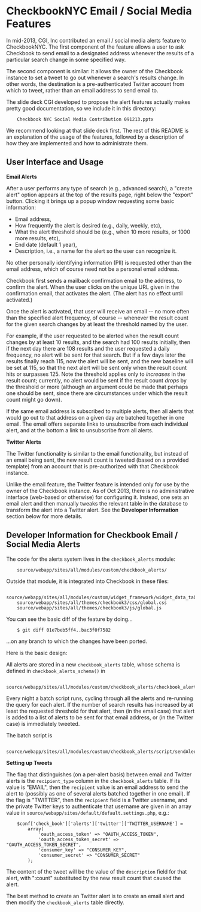 CheckbookNYC Email / Social Media Features
==========================================

In mid-2013, CGI, Inc contributed an email / social media alerts
feature to CheckbookNYC.  The first component of the feature allows a
user to ask Checkbook to send email to a designated address whenever
the results of a particular search change in some specified way.

The second component is similar: it allows the owner of the Checkbook
instance to set a tweet to go out whenever a search's results change.
In other words, the destination is a pre-authenticated Twitter account
from which to tweet, rather than an email address to send email to.

The slide deck CGI developed to propose the alert features actually
makes pretty good documentation, so we include it in this directory:

        Checkbook NYC Social Media Contribution 091213.pptx

We recommend looking at that slide deck first.  The rest of this
README is an explanation of the usage of the features, followed by a
description of how they are implemented and how to administrate them.

User Interface and Usage
------------------------

**Email Alerts**

After a user performs any type of search (e.g., advanced search), a
"create alert" option appears at the top of the results page, right
below the "export" button.  Clicking it brings up a popup window
requesting some basic information:

 * Email address,
 * How frequently the alert is desired (e.g., daily, weekly, etc),
 * What the alert threshold should be (e.g., when 10 more results, or 1000 more results, etc),
 * End date (default 1 year),
 * Description, i.e., a name for the alert so the user can recognize it.

No other personally identifying information (PII) is requested other
than the email address, which of course need not be a personal email
address.
          
Checkbook first sends a mailback confirmation email to the address, to
confirm the alert.  When the user clicks on the unique URL given in
the confirmation email, that activates the alert.  (The alert has no
effect until activated.)

Once the alert is activated, that user will receive an email -- no
more often than the specified alert frequency, of course -- whenever
the result count for the given search changes by at least the
threshold named by the user.

For example, if the user requested to be alerted when the result count
changes by at least 10 results, and the search had 100 results
initially, then if the next day there are 108 results and the user
requested a daily frequency, no alert will be sent for that search.
But if a few days later the results finally reach 115, now the alert
will be sent, and the new baseline will be set at 115, so that the
next alert will be sent only when the result count hits or surpasses
125.  Note the threshold applies only to *increases* in the result
count; currently, no alert would be sent if the result count *drops*
by the threshold or more (although an argument could be made that
perhaps one should be sent, since there are circumstances under which
the result count might go down).
          
If the same email address is subscribed to multiple alerts, then all
alerts that would go out to that address on a given day are batched
together in one email.  The email offers separate links to unsubscribe
from each individual alert, and at the bottom a link to unsubscribe
from all alerts.

**Twitter Alerts**

The Twitter functionality is similar to the email functionality, but
instead of an email being sent, the new result count is tweeted (based
on a provided template) from an account that is pre-authorized with
that Checkbook instance.

Unlike the email feature, the Twitter feature is intended only for use
by the owner of the Checkbook instance.  As of Oct 2013, there is no
administrative interface (web-based or otherwise) for configuring it.
Instead, one sets an email alert and then manually tweaks the relevant
table in the database to transform the alert into a Twitter alert.
See the **Developer Information** section below for more details.

Developer Information for Checkbook Email / Social Media Alerts
---------------------------------------------------------------

The code for the alerts system lives in the `checkbook_alerts` module:

        source/webapp/sites/all/modules/custom/checkbook_alerts/

Outside that module, it is integrated into Checkbook in these files:

        source/webapp/sites/all/modules/custom/widget_framework/widget_data_tables/widget_data_tables.module
        source/webapp/sites/all/themes/checkbook3/css/global.css
        source/webapp/sites/all/themes/checkbook3/js/global.js

You can see the basic diff of the feature by doing...

        $ git diff 01e7beb5ff4..bac3f0f7582

...on any branch to which the changes have been ported.

Here is the basic design:

All alerts are stored in a new `checkbook_alerts` table, whose schema
is defined in `checkbook_alerts_schema()` in

        source/webapp/sites/all/modules/custom/checkbook_alerts/checkbook_alerts.module

Every night a batch script runs, cycling through all the alerts and
re-running the query for each alert.  If the number of search results
has increased by at least the requested threshold for that alert, then
(in the email case) that alert is added to a list of alerts to be sent
for that email address, or (in the Twitter case) is immediately
tweeted.

The batch script is

        source/webapp/sites/all/modules/custom/checkbook_alerts/script/sendAlerts.php

**Setting up Tweets**

The flag that distinguishes (on a per-alert basis) between email and
Twitter alerts is the `recipient_type` column in the
`checkbook_alerts` table.  If its value is "EMAIL", then the
`recipient` value is an email address to send the alert to (possibly
as one of several alerts batched together in one email).  If the flag
is "TWITTER", then the `recipient` field is a Twitter username, and
the private Twitter keys to authenticate that username are given in an
array value in `source/webapp/sites/default/default.settings.php`,
e.g.:

        $conf['check_book']['alerts']['twitter']['TWITTER_USERNAME'] =
            array(
                'oauth_access_token' => "OAUTH_ACCESS_TOKEN",
                'oauth_access_token_secret' => "OAUTH_ACCESS_TOKEN_SECRET",
                'consumer_key' => "CONSUMER_KEY",
                'consumer_secret' => "CONSUMER_SECRET"
            );

The content of the tweet will be the value of the `description` field
for that alert, with ":count" substituted by the new result count
that caused the alert.
          
The best method to create an Twitter alert is to create an email alert
and then modify the `checkbook_alerts` table directly.
